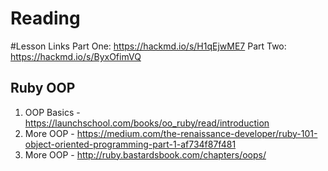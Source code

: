 # Reading

#Lesson Links
Part One: https://hackmd.io/s/H1qEjwME7 
Part Two: https://hackmd.io/s/ByxOfimVQ 



## Ruby OOP

1. OOP Basics - https://launchschool.com/books/oo_ruby/read/introduction
2. More OOP - https://medium.com/the-renaissance-developer/ruby-101-object-oriented-programming-part-1-af734f87f481 
3. More OOP - 
http://ruby.bastardsbook.com/chapters/oops/ 